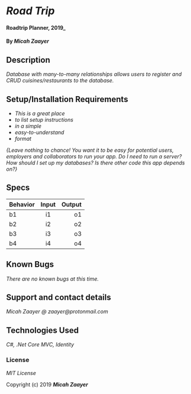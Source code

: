 # _Road Trip_

#### Roadtrip Planner, 2019_

#### By _**Micah Zaayer**_

## Description

_Database with many-to-many relationships allows users to register and CRUD cuisines/restaurants to the database._

## Setup/Installation Requirements

* _This is a great place_
* _to list setup instructions_
* _in a simple_
* _easy-to-understand_
* _format_

_{Leave nothing to chance! You want it to be easy for potential users, employers and collaborators to run your app. Do I need to run a server? How should I set up my databases? Is there other code this app depends on?}_

## Specs
| Behavior | Input | Output |
| ------------- |:-------------:| -----:|
| b1 | i1 | o1 |
| b2 | i2 | o2 |
| b3 | i3 | o3 |
| b4 | i4 | o4 |





## Known Bugs

_There are no known bugs at this time._

## Support and contact details

_Micah Zaayer @ zaayer@protonmail.com_

## Technologies Used

_C#, .Net Core MVC, Identity_

### License

*MIT License*

Copyright (c) 2019 **_Micah Zaayer_**
